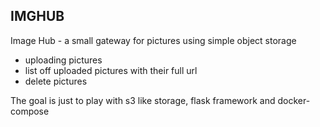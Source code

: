 ## IMGHUB
Image Hub - a small gateway for pictures using simple object storage
- uploading pictures
- list off uploaded pictures with their full url
- delete pictures


The goal is just to play with s3 like storage, flask framework and docker-compose
